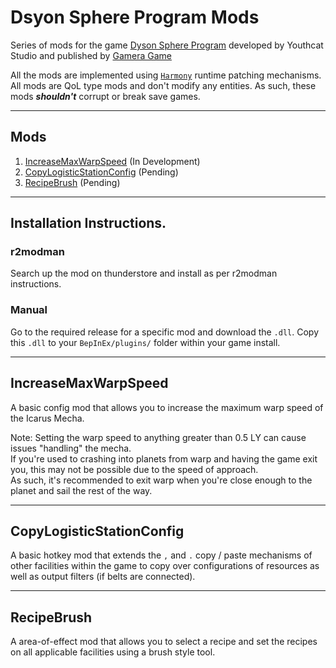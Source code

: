 # Dsyon Sphere Program Mods

Series of mods for the game [Dyson Sphere Program](https://store.steampowered.com/app/1366540/Dyson_Sphere_Program/) developed by Youthcat Studio and published by [Gamera Game](https://www.gameragame.com/)

All the mods are implemented using [`Harmony`](https://harmony.pardeike.net/articles/intro.html) runtime patching mechanisms.  
All mods are QoL type mods and don't modify any entities. As such, these mods **_shouldn't_** corrupt or break save games.

---

## Mods
1. [IncreaseMaxWarpSpeed](#IncreaseMaxWarpSpeed) (In Development)
2. [CopyLogisticStationConfig](#CopyLogisticStationConfig) (Pending)
3. [RecipeBrush](#RecipeBrush) (Pending)

---

## Installation Instructions.

### r2modman
Search up the mod on thunderstore and install as per r2modman instructions.

### Manual
Go to the required release for a specific mod and download the `.dll`.
Copy this `.dll` to your `BepInEx/plugins/` folder within your game install.

---

## IncreaseMaxWarpSpeed

A basic config mod that allows you to increase the maximum warp speed of the Icarus Mecha.

Note: Setting the warp speed to anything greater than 0.5 LY can cause issues "handling" the mecha.  
If you're used to crashing into planets from warp and having the game exit you, this may not be possible due to the speed of approach.  
As such, it's recommended to exit warp when you're close enough to the planet and sail the rest of the way.

---

## CopyLogisticStationConfig

A basic hotkey mod that extends the `,` and `.` copy / paste mechanisms of other facilities within the game to copy over configurations of resources as well as output filters (if belts are connected).

---

## RecipeBrush

A area-of-effect mod that allows you to select a recipe and set the recipes on all applicable facilities using a brush style tool.